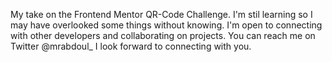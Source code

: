 My  take on the Frontend Mentor QR-Code Challenge.
I'm stil learning so I may have overlooked some things without knowing.
I'm open to connecting with other developers and collaborating on projects.
You can reach me on Twitter @mrabdoul_
I look forward to connecting with you.
